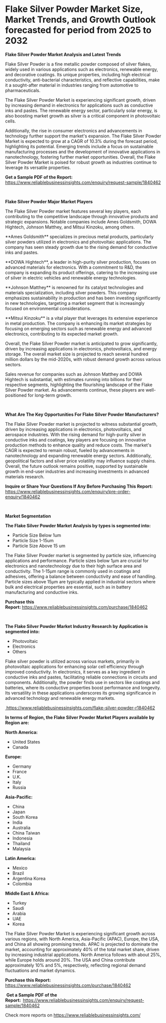 <p><h1>Flake Silver Powder Market Size, Market Trends, and Growth Outlook forecasted for period from 2025 to 2032</h1></p><p><strong>Flake Silver Powder Market Analysis and Latest Trends</strong></p>
<p><p>Flake Silver Powder is a fine metallic powder composed of silver flakes, widely used in various applications such as electronics, renewable energy, and decorative coatings. Its unique properties, including high electrical conductivity, anti-bacterial characteristics, and reflective capabilities, make it a sought-after material in industries ranging from automotive to pharmaceuticals.</p><p>The Flake Silver Powder Market is experiencing significant growth, driven by increasing demand in electronics for applications such as conductive inks and pastes. The renewable energy sector, particularly solar energy, is also boosting market growth as silver is a critical component in photovoltaic cells. </p><p>Additionally, the rise in consumer electronics and advancements in technology further support the market's expansion. The Flake Silver Powder Market is expected to grow at a CAGR of 10.3% during the forecast period, highlighting its potential. Emerging trends include a focus on sustainable manufacturing processes and the development of innovative applications in nanotechnology, fostering further market opportunities. Overall, the Flake Silver Powder Market is poised for robust growth as industries continue to leverage its versatile properties.</p></p>
<p><strong>Get a Sample PDF of the Report:&nbsp;</strong> <a href="https://www.reliablebusinessinsights.com/enquiry/request-sample/1840462?utm_campaign=2199&utm_medium=2&utm_source=Github&utm_content=ia&utm_term=03022025&utm_id=flake-silver-powder">https://www.reliablebusinessinsights.com/enquiry/request-sample/1840462</a></p>
<p>&nbsp;</p>
<p><strong>Flake Silver Powder Major Market Players</strong></p>
<p><p>The Flake Silver Powder market features several key players, each contributing to the competitive landscape through innovative products and strategic expansions. Notable companies include Ames Goldsmith, DOWA Hightech, Johnson Matthey, and Mitsui Kinzoku, among others.</p><p>**Ames Goldsmith** specializes in precious metal products, particularly silver powders utilized in electronics and photovoltaic applications. The company has seen steady growth due to the rising demand for conductive inks and pastes.</p><p>**DOWA Hightech**, a leader in high-purity silver production, focuses on advanced materials for electronics. With a commitment to R&D, the company is expanding its product offerings, catering to the increasing use of silver in electric vehicles and renewable energy technologies.</p><p>**Johnson Matthey** is renowned for its catalyst technologies and materials specialization, including silver powders. This company emphasizes sustainability in production and has been investing significantly in new technologies, targeting a market segment that is increasingly focused on environmental considerations.</p><p>**Mitsui Kinzoku** is a vital player that leverages its extensive experience in metal production. The company is enhancing its market strategies by focusing on emerging sectors such as renewable energy and advanced electronics, contributing to its expected market growth.</p><p>Overall, the Flake Silver Powder market is anticipated to grow significantly, driven by increasing applications in electronics, photovoltaics, and energy storage. The overall market size is projected to reach several hundred million dollars by the mid-2020s, with robust demand growth across various sectors.</p><p>Sales revenue for companies such as Johnson Matthey and DOWA Hightech is substantial, with estimates running into billions for their respective segments, highlighting the flourishing landscape of the Flake Silver Powder market. As advancements continue, these players are well-positioned for long-term growth.</p></p>
<p>&nbsp;</p>
<p><strong>What Are The Key Opportunities For Flake Silver Powder Manufacturers?</strong></p>
<p><p>The Flake Silver Powder market is projected to witness substantial growth, driven by increasing applications in electronics, photovoltaics, and aerospace industries. With the rising demand for high-purity silver in conductive inks and coatings, key players are focusing on innovative production methods to enhance quality and reduce costs. The market's CAGR is expected to remain robust, fueled by advancements in nanotechnology and expanding renewable energy sectors. Additionally, geopolitical factors and silver price volatility may influence supply chains. Overall, the future outlook remains positive, supported by sustainable growth in end-user industries and increasing investments in advanced materials research.</p></p>
<p><strong>Inquire or Share Your Questions If Any Before Purchasing This Report:</strong> <a href="https://www.reliablebusinessinsights.com/enquiry/pre-order-enquiry/1840462?utm_campaign=2199&utm_medium=2&utm_source=Github&utm_content=ia&utm_term=03022025&utm_id=flake-silver-powder">https://www.reliablebusinessinsights.com/enquiry/pre-order-enquiry/1840462</a></p>
<p>&nbsp;</p>
<p><strong>Market Segmentation</strong></p>
<p><strong>The Flake Silver Powder Market Analysis by types is segmented into:</strong></p>
<p><ul><li>Particle Size Below 1um</li><li>Particle Size 1-15um</li><li>Particle Size Above 15 um</li></ul></p>
<p><p>The Flake Silver Powder market is segmented by particle size, influencing applications and performance. Particle sizes below 1µm are crucial for electronics and nanotechnology due to their high surface area and conductivity. The 1-15µm range is commonly used in coatings and adhesives, offering a balance between conductivity and ease of handling. Particle sizes above 15µm are typically applied in industrial sectors where bulk and electrical properties are essential, such as in battery manufacturing and conductive inks.</p></p>
<p><strong>Purchase this Report:&nbsp;</strong><a href="https://www.reliablebusinessinsights.com/purchase/1840462?utm_campaign=2199&utm_medium=2&utm_source=Github&utm_content=ia&utm_term=03022025&utm_id=flake-silver-powder">https://www.reliablebusinessinsights.com/purchase/1840462</a></p>
<p>&nbsp;</p>
<p><strong>The Flake Silver Powder Market Industry Research by Application is segmented into:</strong></p>
<p><ul><li>Photovoltaic</li><li>Electronics</li><li>Others</li></ul></p>
<p><p>Flake silver powder is utilized across various markets, primarily in photovoltaic applications for enhancing solar cell efficiency through improved conductivity. In electronics, it serves as a key ingredient in conductive inks and pastes, facilitating reliable connections in circuits and components. Additionally, the powder finds use in sectors like coatings and batteries, where its conductive properties boost performance and longevity. Its versatility in these applications underscores its growing significance in advanced technology and renewable energy markets.</p></p>
<p><a href="https://www.reliablebusinessinsights.com/flake-silver-powder-r1840462?utm_campaign=2199&utm_medium=2&utm_source=Github&utm_content=ia&utm_term=03022025&utm_id=flake-silver-powder">&nbsp;https://www.reliablebusinessinsights.com/flake-silver-powder-r1840462</a></p>
<p><strong>In terms of Region, the Flake Silver Powder Market Players available by Region are:</strong></p>
<p>
    <p> <strong> North America: </strong>
        <ul>
            <li>United States</li>
            <li>Canada</li>
        </ul>
        </p> 
    <p> <strong> Europe: </strong>
        <ul>
            <li>Germany</li>
            <li>France</li>
            <li>U.K.</li>
            <li>Italy</li>
            <li>Russia</li>
        </ul>
        </p> 
    <p> <strong> Asia-Pacific: </strong>
        <ul>
            <li>China</li>
            <li>Japan</li>
            <li>South Korea</li>
            <li>India</li>
            <li>Australia</li>
            <li>China Taiwan</li>
            <li>Indonesia</li>
            <li>Thailand</li>
            <li>Malaysia</li>
        </ul>
        </p> 
    <p> <strong> Latin America: </strong>
        <ul>
            <li>Mexico</li>
            <li>Brazil</li>
            <li>Argentina Korea</li>
            <li>Colombia</li>
        </ul>
        </p> 
    <p> <strong> Middle East & Africa: </strong>
        <ul>
            <li>Turkey</li>
            <li>Saudi</li>
            <li>Arabia</li>
            <li>UAE</li>
            <li>Korea</li>
        </ul>
    </p>
    </p>
<p><p>The Flake Silver Powder Market is experiencing significant growth across various regions, with North America, Asia-Pacific (APAC), Europe, the USA, and China all showing promising trends. APAC is projected to dominate the market, accounting for approximately 40% of the total market share, driven by increasing industrial applications. North America follows with about 25%, while Europe holds around 20%. The USA and China contribute approximately 10% and 5%, respectively, reflecting regional demand fluctuations and market dynamics.</p></p>
<p><strong>Purchase this Report: </strong><a href="https://www.reliablebusinessinsights.com/purchase/1840462?utm_campaign=2199&utm_medium=2&utm_source=Github&utm_content=ia&utm_term=03022025&utm_id=flake-silver-powder">https://www.reliablebusinessinsights.com/purchase/1840462</a></p>
<p>&nbsp;<strong>Get a Sample PDF of the Report:&nbsp;&nbsp;</strong><a href="https://www.reliablebusinessinsights.com/enquiry/request-sample/1840462?utm_campaign=2199&utm_medium=2&utm_source=Github&utm_content=ia&utm_term=03022025&utm_id=flake-silver-powder">https://www.reliablebusinessinsights.com/enquiry/request-sample/1840462</a></p>
<p><strong></strong></p>
<p>Check more reports on <a href="https://www.reliablebusinessinsights.com/?utm_campaign=2199&utm_medium=2&utm_source=Github&utm_content=ia&utm_term=03022025&utm_id=flake-silver-powder">https://www.reliablebusinessinsights.com/</a></p>